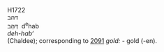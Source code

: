 H1722  
דּהב  
דְּהַב ‎ d<sup>e</sup>hab  
*deh-hab‘*  
(Chaldee); corresponding to [2091](h2091) *gold: -* gold (-en).  
